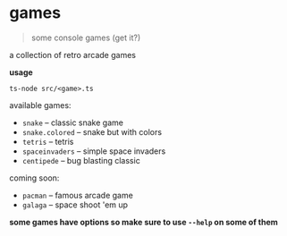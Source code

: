 # games

> some console games (get it?)

a collection of retro arcade games

**usage**

`ts-node src/<game>.ts`

available games:

-   `snake` – classic snake game
-   `snake.colored` – snake but with colors
-   `tetris` – tetris
-   `spaceinvaders` – simple space invaders
-   `centipede` – bug blasting classic

coming soon:

-   `pacman` – famous arcade game
-   `galaga` – space shoot 'em up

**some games have options so make sure to use `--help` on some of them**
